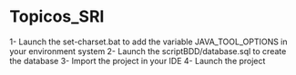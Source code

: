 Topicos_SRI
===========

1- Launch the set-charset.bat to add the variable JAVA_TOOL_OPTIONS in your environment system
2- Launch the scriptBDD/database.sql to create the database
3- Import the project in your IDE
4- Launch the project
